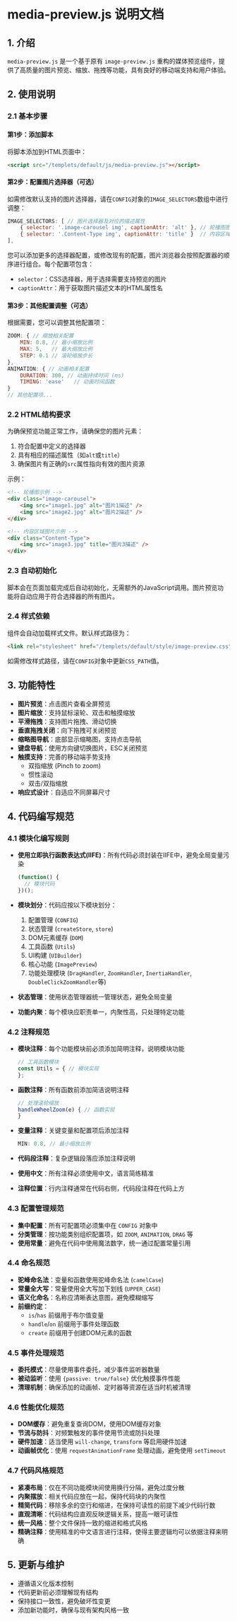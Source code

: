 # media-preview.js 说明文档

## 1. 介绍

`media-preview.js` 是一个基于原有 `image-preview.js` 重构的媒体预览组件，提供了高质量的图片预览、缩放、拖拽等功能，具有良好的移动端支持和用户体验。

## 2. 使用说明

### 2.1 基本步骤

#### 第1步：添加脚本

将脚本添加到HTML页面中：

```html
<script src="/templets/default/js/media-preview.js"></script>
```

#### 第2步：配置图片选择器（可选）

如需修改默认支持的图片选择器，请在`CONFIG`对象的`IMAGE_SELECTORS`数组中进行调整：

```javascript
IMAGE_SELECTORS: [ // 图片选择器及对应的描述属性
    { selector: '.image-carousel img', captionAttr: 'alt' }, // 轮播图图片，使用alt属性作为描述
    { selector: '.Content-Type img', captionAttr: 'title' }  // 内容区域图片，使用title属性作为描述
],
```

您可以添加更多的选择器配置，或修改现有的配置，图片浏览器会按照配置器的顺序进行组合。每个配置项包含：
- `selector`：CSS选择器，用于选择需要支持预览的图片
- `captionAttr`：用于获取图片描述文本的HTML属性名

#### 第3步：其他配置调整（可选）

根据需要，您可以调整其他配置项：

```javascript
ZOOM: { // 缩放相关配置
    MIN: 0.8, // 最小缩放比例
    MAX: 5,   // 最大缩放比例
    STEP: 0.1 // 滚轮缩放步长
},
ANIMATION: { // 动画相关配置
    DURATION: 300, // 动画持续时间 (ms)
    TIMING: 'ease'   // 动画时间函数
}
// 其他配置项...
```

### 2.2 HTML结构要求

为确保预览功能正常工作，请确保您的图片元素：

1. 符合配置中定义的选择器
2. 具有相应的描述属性（如`alt`或`title`）
3. 确保图片有正确的`src`属性指向有效的图片资源

示例：

```html
<!-- 轮播图示例 -->
<div class="image-carousel">
    <img src="image1.jpg" alt="图片1描述" />
    <img src="image2.jpg" alt="图片2描述" />
</div>

<!-- 内容区域图片示例 -->
<div class="Content-Type">
    <img src="image3.jpg" title="图片3描述" />
</div>
```

### 2.3 自动初始化

脚本会在页面加载完成后自动初始化，无需额外的JavaScript调用。图片预览功能将自动应用于符合选择器的所有图片。

### 2.4 样式依赖

组件会自动加载样式文件。默认样式路径为：

```html
<link rel="stylesheet" href="/templets/default/style/image-preview.css">
```

如需修改样式路径，请在`CONFIG`对象中更新`CSS_PATH`值。

## 3. 功能特性

- **图片预览**：点击图片查看全屏预览
- **图片缩放**：支持鼠标滚轮、双击和触摸缩放
- **平滑拖拽**：支持图片拖拽、滑动切换
- **垂直拖拽关闭**：向下拖拽可关闭预览
- **缩略图导航**：底部显示缩略图，支持点击导航
- **键盘导航**：使用方向键切换图片，ESC关闭预览
- **触摸支持**：完善的移动端手势支持
  - 双指缩放 (Pinch to zoom)
  - 惯性滚动
  - 双击/双指缩放
- **响应式设计**：自适应不同屏幕尺寸

## 4. 代码编写规范

### 4.1 模块化编写规则

- **使用立即执行函数表达式(IIFE)**：所有代码必须封装在IIFE中，避免全局变量污染
  ```javascript
  (function() {
    // 模块代码
  })();
  ```

- **模块划分**：代码应按以下模块划分：
  1. 配置管理 (`CONFIG`)
  2. 状态管理 (`createStore`, `store`)
  3. DOM元素缓存 (`DOM`)
  4. 工具函数 (`Utils`)
  5. UI构建 (`UIBuilder`)
  6. 核心功能 (`ImagePreview`)
  7. 功能处理模块 (`DragHandler`, `ZoomHandler`, `InertiaHandler`, `DoubleClickZoomHandler`等)
- **状态管理**：使用状态管理器统一管理状态，避免全局变量
- **功能内聚**：每个模块应职责单一，内聚性高，只处理特定功能

### 4.2 注释规范

- **模块注释**：每个功能模块前必须添加简明注释，说明模块功能
  ```javascript
  // 工具函数模块
  const Utils = { // 模块实现
  };
  ```

- **函数注释**：所有函数前添加简洁说明注释
  ```javascript
  // 处理滚轮缩放
  handleWheelZoom(e) { // 函数实现
  }
  ```

- **变量注释**：关键变量和配置项后添加注释
  ```javascript
  MIN: 0.8, // 最小缩放比例
  ```

- **代码段注释**：复杂逻辑段落应添加注释说明
- **使用中文**：所有注释必须使用中文，语言简练精准
- **注释位置**：行内注释通常在代码右侧，代码段注释在代码上方

### 4.3 配置管理规范

- **集中配置**：所有可配置项必须集中在 `CONFIG` 对象中
- **分类管理**：按功能类别组织配置项，如 `ZOOM`, `ANIMATION`, `DRAG` 等
- **使用常量**：避免在代码中使用魔法数字，统一通过配置常量引用

### 4.4 命名规范

- **驼峰命名法**：变量和函数使用驼峰命名法 (`camelCase`)
- **常量全大写**：常量使用全大写加下划线 (`UPPER_CASE`)
- **语义化命名**：名称应清晰表达意图，避免模糊缩写
- **前缀约定**：
  - `is`/`has` 前缀用于布尔值变量
  - `handle`/`on` 前缀用于事件处理函数
  - `create` 前缀用于创建DOM元素的函数

### 4.5 事件处理规范

- **委托模式**：尽量使用事件委托，减少事件监听器数量
- **被动监听**：使用 `{passive: true/false}` 优化触摸事件性能
- **清理机制**：确保添加的动画帧、定时器等资源在适当时机被清理

### 4.6 性能优化规范

- **DOM缓存**：避免重复查询DOM，使用DOM缓存对象
- **节流与防抖**：对频繁触发的事件使用节流或防抖处理
- **硬件加速**：适当使用 `will-change`, `transform` 等启用硬件加速
- **动画帧优化**：使用 `requestAnimationFrame` 处理动画，避免使用 `setTimeout`

### 4.7 代码风格规范

- **紧凑布局**：仅在不同功能模块间使用换行分隔，避免过度分散
- **内聚摆放**：相关代码应放在一起，保持代码块的内聚性
- **精简代码**：移除多余的空行和缩进，在保持可读性的前提下减少代码行数
- **直观清晰**：代码结构应直观反映逻辑关系，提高一眼可读性
- **统一风格**：整个文件保持一致的缩进和格式风格
- **精确注释**：使用精准的中文语言进行注释，使得主要逻辑均可以依据注释来明确

## 5. 更新与维护

- 遵循语义化版本控制
- 代码更新前必须理解现有结构
- 保持接口一致性，避免破坏性变更
- 添加新功能时，确保与现有架构风格一致